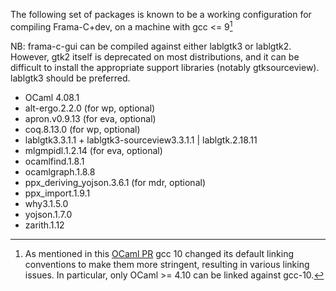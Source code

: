 The following set of packages is known to be a working configuration for
compiling Frama-C+dev, on a machine with gcc <= 9[^gcc-10]

NB: frama-c-gui can be compiled against either lablgtk3 or lablgtk2. However, gtk2 itself
is deprecated on most distributions, and it can be difficult to install the appropriate
support libraries (notably gtksourceview). lablgtk3 should be preferred.

- OCaml 4.08.1
- alt-ergo.2.2.0 (for wp, optional)
- apron.v0.9.13 (for eva, optional)
- coq.8.13.0 (for wp, optional)
- lablgtk3.3.1.1 + lablgtk3-sourceview3.3.1.1 | lablgtk.2.18.11
- mlgmpidl.1.2.14 (for eva, optional)
- ocamlfind.1.8.1
- ocamlgraph.1.8.8
- ppx_deriving_yojson.3.6.1 (for mdr, optional)
- ppx_import.1.9.1
- why3.1.5.0
- yojson.1.7.0
- zarith.1.12

[^gcc-10]: As mentioned in this [OCaml PR](https://github.com/ocaml/ocaml/issues/9144)
gcc 10 changed its default linking conventions to make them more stringent,
resulting in various linking issues. In particular, only OCaml >= 4.10 can be
linked against gcc-10.
